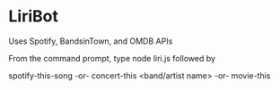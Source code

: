 # LiriBot

Uses Spotify, BandsinTown, and OMDB APIs

From the command prompt, type node liri.js followed by

spotify-this-song <song title>
-or-
concert-this <band/artist name>
-or-
movie-this <movie title>
